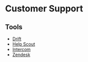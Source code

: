 # Customer Support

## Tools

- [Drift](https://drift.com/)
- [Help Scout](https://helpscout.com/)
- [Intercom](https://intercom.com/)
- [Zendesk](https://zendesk.com.br/)

<!--
https://app.delighted.com/
https://doorbell.io/
https://heap.io/
-->
